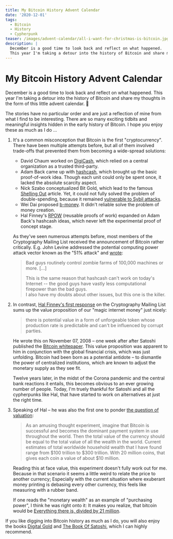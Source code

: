 ```yaml
---
title: My Bitcoin History Advent Calendar
date: '2020-12-01'
tags:
  - Bitcoin
  - History
  - Cypherpunk
teaser: /images/advent-calendar/all-i-want-for-christmas-is-bitcoin.jpg
description: |
  December is a good time to look back and reflect on what happened.
  This year I'm taking a detour into the history of Bitcoin and share my thoughts in the form of this little advent calendar.
---
```

# My Bitcoin History Advent&nbsp;Calendar

December is a good time to look back and reflect on what happened.
This year I'm taking a detour into the history of Bitcoin and share my thoughts in the form of this little advent calendar. 🎄

The stories have no particular order and are just a reflection of mine from what I find to be interesting.
There are so many exciting tidbits and meaningful insights hidden in the early history of Bitcoin.
I hope you enjoy these as much as I do …

<div class="advent-calendar">

1. It's a common misconception that Bitcoin is the first "cryptocurrency". There have been multiple attempts before, but all of them involved trade-offs that prevented them from becoming a wide-spread solutions:

    - David Chaum worked on [DigiCash](https://www.chaum.com/ecash/), which relied on a central organization as a trusted third-party.
    - Adam Back came up with [hashcash](http://www.hashcash.org/), which brought up the basic proof-of-work idea.
      Though each unit could only be spent once, it lacked the absolute scarcity aspect.
    - Nick Szabo conceptualized Bit Gold, which lead to the famous [Shelling Out](https://nakamotoinstitute.org/shelling-out/) article.
      Yet, it could not fully solved the problem of double-spending, because it remained [vulnerable to Sybil attacks](http://unenumerated.blogspot.com/2009/05/liar-resistant-government.html).
    - Wei Dai proposed [b-money](https://nakamotoinstitute.org/b-money/). It didn't reliable solve the problem of money creation.
    - Hal Finney's [RPOW](https://nakamotoinstitute.org/finney/rpow/index.html) (reusable proofs of work) expanded on Adam Back's hashcash ideas,
      which never left the experimental proof of concept stage.

    As they've seen numerous attempts before, most members of the Cryptography Mailing List received the announcement of Bitcoin rather critically.
    E.g. John Levine addressed the potential computing power attack vector known as the "51% attack" and [wrote](https://satoshi.nakamotoinstitute.org/emails/cryptography/threads/1/#014817):

    > Bad guys routinely control zombie farms of 100,000 machines or more. […]<br>
    >
    >  This is the same reason that hashcash can't work on today's Internet -- the good guys have vastly less computational firepower than the bad guys. <br>
    > I also have my doubts about other issues, but this one is the killer.

2. In contrast, [Hal Finney's first response](https://satoshi.nakamotoinstitute.org/emails/cryptography/threads/1/#014827) on the Cryptography Mailing List sums up the value proposition of our "magic internet money" just nicely:

    > there is potential value in a form of unforgeable token whose production rate is predictable and can't be influenced by corrupt parties.

    He wrote this on November 07, 2008 – one week after after Satoshi published the [Bitcoin whitepaper](http://www.bitcoin.org/bitcoin.pdf).
    This value proposition was apparent to him in conjunction with the global financial crisis, which was just unfolding.
    Bitcoin had been born as a potential antidote – to dismantle the power of centralized institutions, which are known to adjust the monetary supply as they see fit.

    Twelve years later, in the midst of the Corona pandemic and the central bank reactions it entails, this becomes obvious to an ever growing number of people.
    Today, I'm truely thankful for Satoshi and all the cypherpunks like Hal, that have started to work on alternatives at just the right time.

3. Speaking of Hal – he was also the first one to ponder [the question of valuation](https://satoshi.nakamotoinstitute.org/emails/cryptography/threads/2/#015004):

    > As an amusing thought experiment, imagine that Bitcoin is successful and becomes the dominant payment system in use throughout the world.
    > Then the total value of the currency should be equal to the total value of all the wealth in the world.
    > Current estimates of total worldwide household wealth that I have found range from $100 trillion to $300 trillion.
    > With 20 million coins, that gives each coin a value of about $10 million.

    Reading this at face value, this experiment doesn't fully work out for me.
    Because in that scenario it seems a little weird to relate the price to another currency;
    Especially with the current situation where exuberant money printing is debasing every other currency, this feels like measuring with a rubber band.

    If one reads the "monetary wealth" as an example of "purchasing power", I think he was right onto it:
    It makes you realize, that bitcoin would be [Everything there is, divided by 21 million](https://www.youtube.com/watch?v=2pDlaOGA2ac).

</div>

If you like digging into Bitcoin history as much as I do, you will also enjoy the books
[Digital Gold](https://www.amazon.com/Digital-Gold-Untold-Story-Bitcoin/dp/0241180996/ref=as_li_ss_tl?__mk_de_DE=%C3%85M%C3%85%C5%BD%C3%95%C3%91&dchild=1&qid=1606989130&sr=8-3&linkCode=ll1&tag=innovatedde-21&linkId=7f9b5a88c14b3e7653de934585d38c79) and
[The Book Of Satoshi](https://www.amazon.com/Book-Satoshi-Collected-Writings-Nakamoto/dp/0996061312/ref=as_li_ss_tl?__mk_de_DE=%C3%85M%C3%85%C5%BD%C3%95%C3%91&dchild=1&qid=1606989372&sr=8-1&linkCode=ll1&tag=innovatedde-21&linkId=c7cafc40f4ee2125d61bcdeb459128cb), which I can highly recommend.
